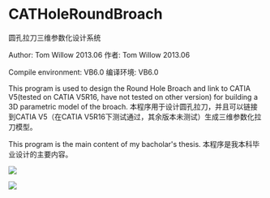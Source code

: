 # CATHoleRoundBroach
圆孔拉刀三维参数化设计系统

Author: Tom Willow 2013.06
作者: Tom Willow 2013.06 

Compile environment: VB6.0
编译环境: VB6.0

This program is used to design the Round Hole Broach and link to CATIA V5(tested on CATIA V5R16, have not tested on other version) for building a 3D parametric model of the broach. 
本程序用于设计圆孔拉刀，并且可以链接到CATIA V5（在CATIA V5R16下测试通过，其余版本未测试）生成三维参数化拉刀模型。

This program is the main content of my bacholar's thesis. 
本程序是我本科毕业设计的主要内容。

![](https://github.com/tomwillow/CATHoleRoundBroach/blob/master/%E5%8F%91%E5%B8%83%E7%89%88%E6%9C%AC/snap.jpg)

![](https://github.com/tomwillow/CATHoleRoundBroach/blob/master/%E5%8F%91%E5%B8%83%E7%89%88%E6%9C%AC/snap6.jpg)
